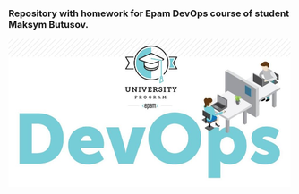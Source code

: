 ### Repository with homework for Epam DevOps course of student Maksym Butusov.
![](images/wallper.jpg)